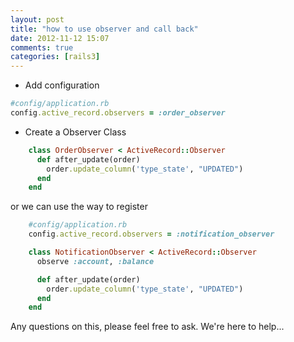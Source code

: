```yaml
---
layout: post
title: "how to use observer and call back"
date: 2012-11-12 15:07
comments: true
categories: [rails3] 
---
```

* Add configuration

```ruby
#config/application.rb
config.active_record.observers = :order_observer
```


* Create a Observer Class

```ruby
    class OrderObserver < ActiveRecord::Observer
      def after_update(order)
        order.update_column('type_state', "UPDATED")
      end
    end 
```
or we can use the way to register

```ruby
    #config/application.rb
    config.active_record.observers = :notification_observer

    class NotificationObserver < ActiveRecord::Observer
      observe :account, :balance

      def after_update(order)
        order.update_column('type_state', "UPDATED")
      end
    end 
```

Any questions on this, please feel free to ask. We're here to help...

